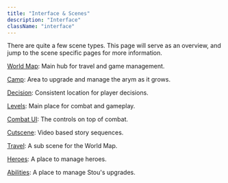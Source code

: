 ```yaml
---
title: "Interface & Scenes"
description: "Interface"
className: "interface"
---
```


There are quite a few scene types. This page will serve as an overview, and jump to the scene specific pages for more information.

[World Map](/overview/interface/map/#nav): Main hub for travel and game management.

[Camp](/overview/interface/camp/#nav): Area to upgrade and manage the arym as it grows.

[Decision](/overview/decisions/all/#nav): Consistent location for player decisions.

[Levels](/overview/levels/all/#nav): Main place for combat and gameplay.

[Combat UI](/overview/interface/actionbar/#nav): The controls on top of combat.

[Cutscene](/overview/cutscenes/story/#nav): Video based story sequences.

[Travel](/overview/travel/dialogue/#nav): A sub scene for the World Map.

[Heroes](/): A place to manage heroes.

[Abilities](/overview/abilities/stou/#nav): A place to manage Stou's upgrades.
